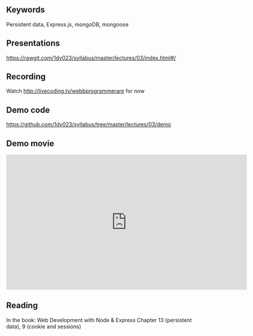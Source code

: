 ## Keywords
Persistent data, Express.js, mongoDB, mongoose

## Presentations
https://rawgit.com/1dv023/syllabus/master/lectures/03/index.html#/

## Recording
Watch http://livecoding.tv/webbprogrammerare for now

## Demo code
https://github.com/1dv023/syllabus/tree/master/lectures/03/demo

## Demo movie
<iframe width="640" height="360" src="https://www.youtube.com/embed/JvABgXul_RA" frameborder="0" allowfullscreen></iframe>

## Reading
In the book: Web Development with Node & Express
Chapter 13 (persistent data), 9 (cookie and sessions)
